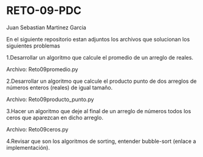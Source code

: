 # RETO-09-PDC

Juan Sebastian Martinez Garcia

En el siguiente repositorio estan adjuntos los archivos que solucionan los siguientes problemas


1.Desarrollar un algoritmo que calcule el promedio de un arreglo de reales.

Archivo: Reto09promedio.py

2.Desarrollar un algoritmo que calcule el producto punto de dos arreglos de números enteros (reales) de igual tamaño.

Archivo: Reto09producto_punto.py

3.Hacer un algoritmo que deje al final de un arreglo de números todos los ceros que aparezcan en dicho arreglo.

Archivo: Reto09ceros.py

4.Revisar que son los algoritmos de sorting, entender bubble-sort (enlace a implementación).
